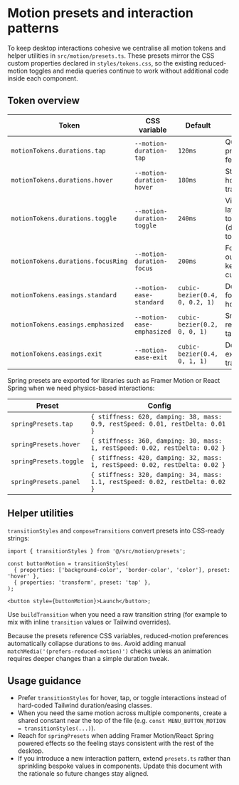 # Motion presets and interaction patterns

To keep desktop interactions cohesive we centralise all motion tokens and helper utilities in `src/motion/presets.ts`. These presets mirror the CSS custom properties declared in `styles/tokens.css`, so the existing reduced-motion toggles and media queries continue to work without additional code inside each component.

## Token overview

| Token | CSS variable | Default | Notes |
| --- | --- | --- | --- |
| `motionTokens.durations.tap` | `--motion-duration-tap` | `120ms` | Quick press/tap feedback. |
| `motionTokens.durations.hover` | `--motion-duration-hover` | `180ms` | Standard hover state transitions. |
| `motionTokens.durations.toggle` | `--motion-duration-toggle` | `240ms` | Visibility or layout toggles (drawers, toast). |
| `motionTokens.durations.focusRing` | `--motion-duration-focus` | `200ms` | Focus outlines and keyboard cues. |
| `motionTokens.easings.standard` | `--motion-ease-standard` | `cubic-bezier(0.4, 0, 0.2, 1)` | Default ease for soft hover/focus. |
| `motionTokens.easings.emphasized` | `--motion-ease-emphasized` | `cubic-bezier(0.2, 0, 0, 1)` | Snappier response for taps/toggles. |
| `motionTokens.easings.exit` | `--motion-ease-exit` | `cubic-bezier(0.4, 0, 1, 1)` | Decelerated exit transitions. |

Spring presets are exported for libraries such as Framer Motion or React Spring when we need physics-based interactions:

| Preset | Config |
| --- | --- |
| `springPresets.tap` | `{ stiffness: 620, damping: 38, mass: 0.9, restSpeed: 0.01, restDelta: 0.01 }` |
| `springPresets.hover` | `{ stiffness: 360, damping: 30, mass: 1, restSpeed: 0.02, restDelta: 0.02 }` |
| `springPresets.toggle` | `{ stiffness: 420, damping: 32, mass: 1, restSpeed: 0.02, restDelta: 0.02 }` |
| `springPresets.panel` | `{ stiffness: 320, damping: 34, mass: 1.1, restSpeed: 0.02, restDelta: 0.02 }` |

## Helper utilities

`transitionStyles` and `composeTransitions` convert presets into CSS-ready strings:

```tsx
import { transitionStyles } from '@/src/motion/presets';

const buttonMotion = transitionStyles(
  { properties: ['background-color', 'border-color', 'color'], preset: 'hover' },
  { properties: 'transform', preset: 'tap' },
);

<button style={buttonMotion}>Launch</button>;
```

Use `buildTransition` when you need a raw transition string (for example to mix with inline `transition` values or Tailwind overrides).

Because the presets reference CSS variables, reduced-motion preferences automatically collapse durations to `0ms`. Avoid adding manual `matchMedia('(prefers-reduced-motion)')` checks unless an animation requires deeper changes than a simple duration tweak.

## Usage guidance

* Prefer `transitionStyles` for hover, tap, or toggle interactions instead of hard-coded Tailwind duration/easing classes.
* When you need the same motion across multiple components, create a shared constant near the top of the file (e.g. `const MENU_BUTTON_MOTION = transitionStyles(...)`).
* Reach for `springPresets` when adding Framer Motion/React Spring powered effects so the feeling stays consistent with the rest of the desktop.
* If you introduce a new interaction pattern, extend `presets.ts` rather than sprinkling bespoke values in components. Update this document with the rationale so future changes stay aligned.
